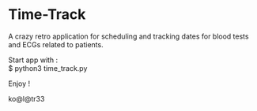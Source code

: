 # Time-Track

A crazy retro application for scheduling and tracking dates for blood tests and ECGs related to patients. 

Start app with : \
  $ python3 time_track.py

Enjoy !

ko@l@tr33
